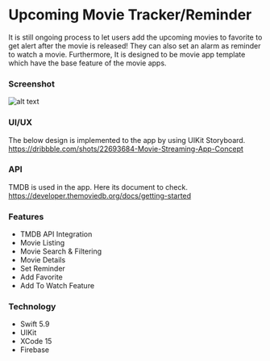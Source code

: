 # Upcoming Movie Tracker/Reminder

It is still ongoing process to let users add the upcoming movies to favorite to get alert after the movie is released! They can also set an alarm as reminder to watch a movie. Furthermore, It is designed to be movie app template which have the base feature of the movie apps. 

### Screenshot
![alt text](https://github.com/omerbyrk/UpcomingMovieTracker/blob/0b4a39b14b1aa3500b6d104e58246cb172e690e2/UpcomingMovieTracker/screenshots/Home.png?raw=true)

### UI/UX

The below design is implemented to the app by using UIKit Storyboard.
https://dribbble.com/shots/22693684-Movie-Streaming-App-Concept

### API

TMDB is used in the app. Here its document to check. 
https://developer.themoviedb.org/docs/getting-started


### Features

* TMDB API Integration
* Movie Listing
* Movie Search & Filtering
* Movie Details
* Set Reminder 
* Add Favorite 
* Add To Watch Feature

### Technology
* Swift 5.9 
* UIKit
* XCode 15
* Firebase


